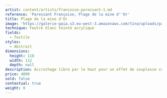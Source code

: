 ```yaml
---
artist: content/artists/francoise-paressant-1.md
reference: 'Paressant Françoise, Plage de la mine d''Or'
title: Plage de la mine d'Or
image: 'https://galerie-gaia.s3.eu-west-3.amazonaws.com/tina/uploads/paressant-francoise/galerie-gaia-francoise-paressant-plage-de-la-mine-dor118x112.jpg'
technique: Feutre blanc teinté acrylique
fields:
  - Textile
styles:
  - Abstrait
dimensions:
  height: 118
  width: 112
  depth: null
description: Accrochage libre par le haut pour un effet de souplesse comme une tapisserie
price: 4800
sold: false
contextual: true
weight: 0
---
```


